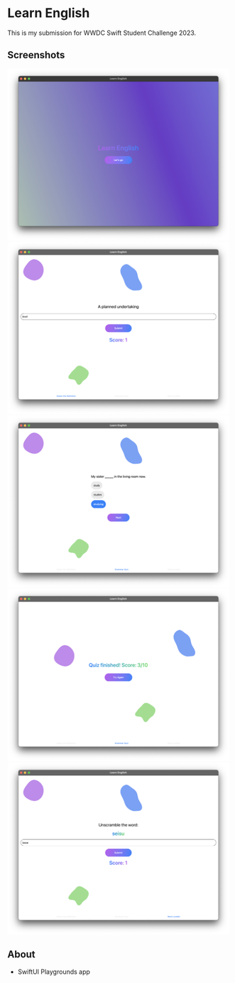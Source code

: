 # Learn English
This is my submission for WWDC Swift Student Challenge 2023.

## Screenshots

<p align="left">
<img src="img/Screenshot 2023-04-11 at 2.50.52 PM.png" width="500">
<img src="img/Screenshot 2023-04-11 at 2.52.16 PM.png" width="500">
<img src="img/Screenshot 2023-04-11 at 2.52.27 PM.png" width="500">
<img src="img/Screenshot 2023-04-11 at 2.53.09 PM.png" width="500">
<img src="img/Screenshot 2023-04-11 at 2.52.43 PM.png" width="500">
</p>

## About

- SwiftUI Playgrounds app
